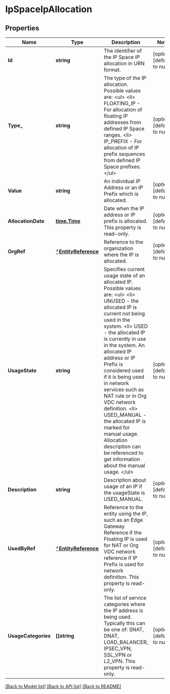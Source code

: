 # IpSpaceIpAllocation

## Properties
Name | Type | Description | Notes
------------ | ------------- | ------------- | -------------
**Id** | **string** | The identifier of the IP Space IP allocation in URN format. | [optional] [default to null]
**Type_** | **string** | The type of the IP allocation. Possible values are: &lt;ul&gt; &lt;li&gt; FLOATING_IP - For allocation of floating IP addresses from defined IP Space ranges. &lt;li&gt; IP_PREFIX - For allocation of IP prefix sequences from defined IP Space prefixes. &lt;/ul&gt;  | [optional] [default to null]
**Value** | **string** | An individual IP Address or an IP Prefix which is allocated. | [optional] [default to null]
**AllocationDate** | [**time.Time**](time.Time.md) | Date when the IP address or IP prefix is allocated. This property is read-only. | [optional] [default to null]
**OrgRef** | [***EntityReference**](EntityReference.md) | Reference to the organization where the IP is allocated. | [optional] [default to null]
**UsageState** | **string** | Specifies current usage state of an allocated IP. Possible values are: &lt;ul&gt; &lt;li&gt; UNUSED - the allocated IP is current not being used in the system. &lt;li&gt; USED - the allocated IP is currently in use in the system. An allocated IP address or IP Prefix is considered used if it is being used in network services such as NAT rule or in Org VDC network definition. &lt;li&gt; USED_MANUAL - the allocated IP is marked for manual usage. Allocation description can be referenced to get information about the manual usage. &lt;/ul&gt;  | [optional] [default to null]
**Description** | **string** | Description about usage of an IP if the usageState is USED_MANUAL. | [optional] [default to null]
**UsedByRef** | [***EntityReference**](EntityReference.md) | Reference to the entity using the IP, such as an Edge Gateway Reference if the Floating IP is used for NAT or Org VDC network reference if IP Prefix is used for network definition. This property is read-only.  | [optional] [default to null]
**UsageCategories** | **[]string** | The list of service categories where the IP address is being used. Typically this can be one of: SNAT, DNAT, LOAD_BALANCER, IPSEC_VPN, SSL_VPN or L2_VPN. This property is read-only.  | [optional] [default to null]

[[Back to Model list]](../README.md#documentation-for-models) [[Back to API list]](../README.md#documentation-for-api-endpoints) [[Back to README]](../README.md)


